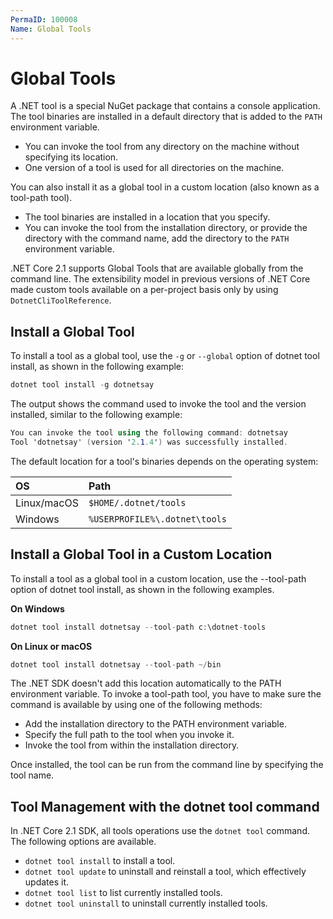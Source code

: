 ```yaml
---
PermaID: 100008
Name: Global Tools
---
```


# Global Tools

A .NET tool is a special NuGet package that contains a console application. The tool binaries are installed in a default directory that is added to the `PATH` environment variable. 

 - You can invoke the tool from any directory on the machine without specifying its location. 
 - One version of a tool is used for all directories on the machine.

You can also install it as a global tool in a custom location (also known as a tool-path tool).

 - The tool binaries are installed in a location that you specify. 
 - You can invoke the tool from the installation directory, or provide the directory with the command name, add the directory to the `PATH` environment variable. 

.NET Core 2.1 supports Global Tools that are available globally from the command line. The extensibility model in previous versions of .NET Core made custom tools available on a per-project basis only by using `DotnetCliToolReference`.

## Install a Global Tool

To install a tool as a global tool, use the `-g` or `--global` option of dotnet tool install, as shown in the following example:

```csharp
dotnet tool install -g dotnetsay
```

The output shows the command used to invoke the tool and the version installed, similar to the following example:

```csharp
You can invoke the tool using the following command: dotnetsay
Tool 'dotnetsay' (version '2.1.4') was successfully installed.
```

The default location for a tool's binaries depends on the operating system:

| OS              | Path                            |
|:----------------|:--------------------------------|
| Linux/macOS     | `$HOME/.dotnet/tools`         |
| Windows         | `%USERPROFILE%\.dotnet\tools`|

## Install a Global Tool in a Custom Location

To install a tool as a global tool in a custom location, use the --tool-path option of dotnet tool install, as shown in the following examples.

**On Windows**

```csharp
dotnet tool install dotnetsay --tool-path c:\dotnet-tools
```

**On Linux or macOS**

```csharp
dotnet tool install dotnetsay --tool-path ~/bin
```

The .NET SDK doesn't add this location automatically to the PATH environment variable. To invoke a tool-path tool, you have to make sure the command is available by using one of the following methods:

 - Add the installation directory to the PATH environment variable.
 - Specify the full path to the tool when you invoke it.
 - Invoke the tool from within the installation directory.

Once installed, the tool can be run from the command line by specifying the tool name.

## Tool Management with the dotnet tool command

In .NET Core 2.1 SDK, all tools operations use the `dotnet tool` command. The following options are available.

 - `dotnet tool install` to install a tool.
 - `dotnet tool update` to uninstall and reinstall a tool, which effectively updates it.
 - `dotnet tool list` to list currently installed tools.
 - `dotnet tool uninstall` to uninstall currently installed tools.
